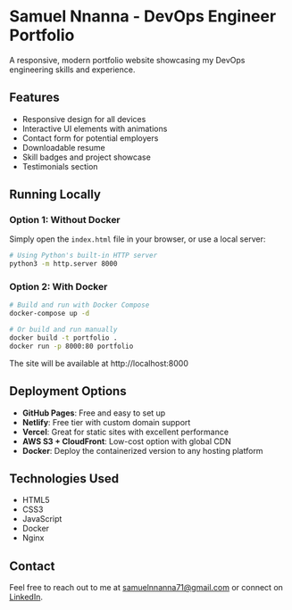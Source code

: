 # Samuel Nnanna - DevOps Engineer Portfolio

A responsive, modern portfolio website showcasing my DevOps engineering skills and experience.

## Features

- Responsive design for all devices
- Interactive UI elements with animations
- Contact form for potential employers
- Downloadable resume
- Skill badges and project showcase
- Testimonials section

## Running Locally

### Option 1: Without Docker

Simply open the `index.html` file in your browser, or use a local server:

```bash
# Using Python's built-in HTTP server
python3 -m http.server 8000
```

### Option 2: With Docker

```bash
# Build and run with Docker Compose
docker-compose up -d

# Or build and run manually
docker build -t portfolio .
docker run -p 8000:80 portfolio
```

The site will be available at http://localhost:8000

## Deployment Options

- **GitHub Pages**: Free and easy to set up
- **Netlify**: Free tier with custom domain support
- **Vercel**: Great for static sites with excellent performance
- **AWS S3 + CloudFront**: Low-cost option with global CDN
- **Docker**: Deploy the containerized version to any hosting platform

## Technologies Used

- HTML5
- CSS3
- JavaScript
- Docker
- Nginx

## Contact

Feel free to reach out to me at samuelnnanna71@gmail.com or connect on [LinkedIn](https://www.linkedin.com/in/samuel-nnanna).